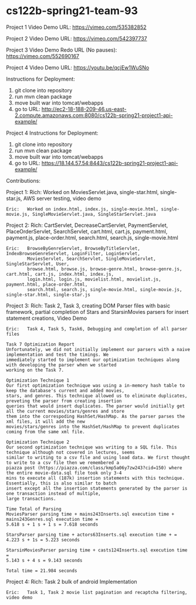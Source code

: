 # cs122b-spring21-team-93

Project 1 Video Demo URL: https://vimeo.com/535382852

Project 2 Video Demo URL: https://vimeo.com/542397737

Project 3 Video Demo Redo URL (No pauses): https://vimeo.com/552690167

Project 4 Video Demo URL: https://youtu.be/qcjEw1WuSNo

Instructions for Deployment:
1. git clone into repository
2. run mvn clean package
3. move built war into tomcat/webapps
4. go to URL: http://ec2-18-188-209-46.us-east-2.compute.amazonaws.com:8080/cs122b-spring21-project1-api-example/

Project 4 Instructions for Deployment:
1. git clone into repository
2. run mvn clean package
3. move built war into tomcat/webapps
4. go to URL: https://18.144.57.54:8443/cs122b-spring21-project1-api-example/

Contributions:

Project 1:
    Rich:   Worked on MoviesServlet.java, single-star.html, single-star.js, AWS server testing, video demo

    Eric:   Worked on index.html, index.js, single-movie.html, single-movie.js, SingleMovieServlet.java, SingleStarServlet.java

Project 2:
    Rich:   CartServlet, DecreaseCartServlet, PaymentServlet, PlaceOrderServlet, SearchServlet,
            cart.html, cart.js, payment.html, payment.js, place-order.html, search.html, search.js,
            single-movie.html

    Eric:   BrowseByGenreServlet, BrowseByTitleServlet, IndexBrowseGenreServlet, LoginFilter, LoginServlet,
            MoviesServlet, SearchServlet, SingleMovieServlet, SingleStarServlet, User,
            browse.html, browse.js, browse-genre.html, browse-genre.js, cart.html, cart.js, index.html, index.js,
            login.html, login.js, movielist.html, movielist.js, payment.html, place-order.html,
            search.html, search.js, single-movie.html, single-movie.js, single-star.html, single-star.js

Project 3:
    Rich:   Task 2, Task 3, creating DOM Parser files with basic framework, partial completion of Stars and
            StarsinMovies parsers for insert statement creations, Video Demo

    Eric:   Task 4, Task 5, Task6, Debugging and completion of all parser files

    Task 7 Optimization Report
    Unfortunately, we did not initially implement our parsers with a naive implementation and test the timings. We
    immediately started to implement our optimization techniques along with developing the parser when we started
    working on the Task 7.

    Optimization Technique 1
    Our first optimization technique was using a in-memory hash table to keep the database's current and added movies,
    stars, and genres. This technique allowed us to eliminate duplicates, preveting the parser from creating insertion
    queries that would insert duplicates. The parser would initially get all the current movies/stars/genres and store
    them into the correspoding HashSet/HashMap. As the parser parses the xml files, it will add the new 
    movies/stars/genres into the HashSet/HashMap to prevent duplicates coming from the same xml file.

    Optimization Technique 2
    Our second optimization technique was writing to a SQL file. This technique although not covered in lectures, seems
    similar to writing to a csv file and using load data. We first thought to write to a csv file then we remembered a
    piazza post (https://piazza.com/class/kmp5a06y7zw243?cid=150) where the entire movie-data.sql file took only 3-4 
    mins to execute all (187k) insertion statements with this technique. Essentially, this is also similar to batch 
    insert except all the insertion statements generated by the parser is one transaction instead of multiple, 
    large transactions.

    Time Total of Parsing
    MoviesParser parsing time + mains243Inserts.sql execution time + mains243Genres.sql execution time = 
    5.618 s + 1 s + 1 s = 7.618 seconds

    StarsParser parsing time + actors63Inserts.sql execution time + =
    4.223 s + 1s = 5.223 seconds

    StarsinMoviesParser parsing time + casts124Inserts.sql execution time = 
    5.143 s + 4 s = 9.143 seconds

    Total time = 21.984 seconds

Project 4:
    Rich:   Task 2 bulk of android Implementation

    Eric:   Task 1, Task 2 movie list pagination and recaptcha filtering, video demo